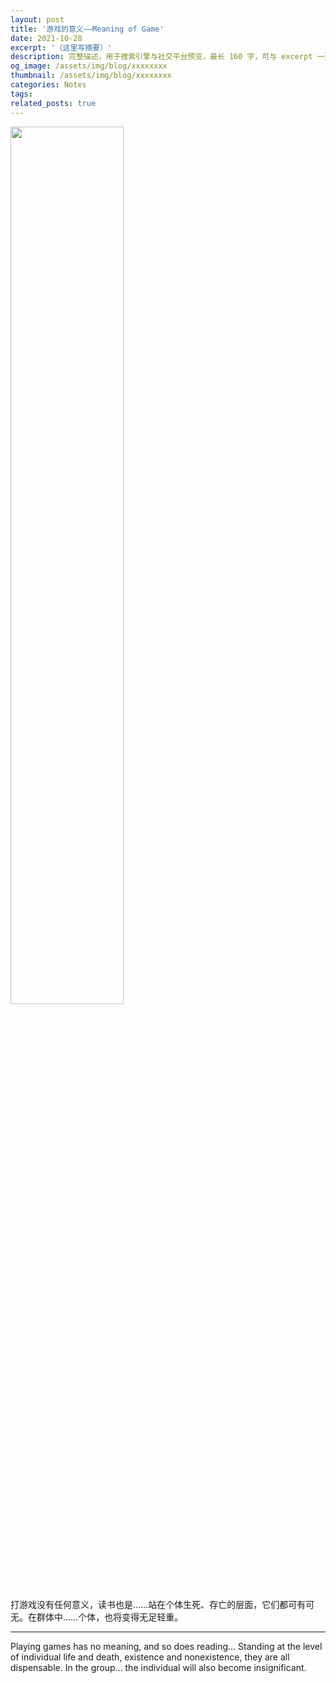 ```yaml
---
layout: post
title: '游戏的意义——Meaning of Game'
date: 2021-10-28
excerpt: '（这里写摘要）'
description: 完整描述，用于搜索引擎与社交平台预览，最长 160 字，可与 excerpt 一致
og_image: /assets/img/blog/xxxxxxxx
thumbnail: /assets/img/blog/xxxxxxxx
categories: Notes
tags: 
related_posts: true
---
```


<img src="{{ '/assets/img/blog/xxxxxxxx' | relative_url }}" style="width:60%;">

打游戏没有任何意义，读书也是……站在个体生死、存亡的层面，它们都可有可无。在群体中……个体，也将变得无足轻重。

---

Playing games has no meaning, and so does reading… Standing at the level of individual life and death, existence and nonexistence, they are all dispensable. In the group… the individual will also become insignificant.